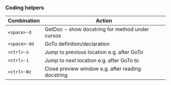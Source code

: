 ### Coding helpers

| Combination | Action                                                                  |
|-------------|-------------------------------------------------------------------------|
|`<space>-d`  | GetDoc - show docstring for method under cursos                         |
|`<space>-dd` | GoTo definition/declaration                                             |
|`<ctrl>-o`   | Jump to previous location e.g. after GoTo                               |
|`<ctrl>-i`   | Jump to next location e.g. after GoTo to                                |
|`<ctrl>-Wz`  | Close preview window e.g. after reading docstring                       |
 
